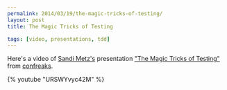 ```yaml
---
permalink: 2014/03/19/the-magic-tricks-of-testing/
layout: post
title: The Magic Tricks of Testing

tags: [video, presentations, tdd]
---
```


Here's a video of [Sandi Metz's](http://twitter.com/sandimetz/) presentation
["The Magic Tricks of Testing"](http://www.confreaks.com/videos/2452-railsconf2013-the-magic-tricks-of-testing)
from [confreaks](http://www.confreaks.com/).

{% youtube "URSWYvyc42M" %}

